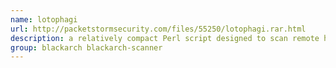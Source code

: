 ```yaml
---
name: lotophagi
url: http://packetstormsecurity.com/files/55250/lotophagi.rar.html
description: a relatively compact Perl script designed to scan remote hosts for default (or common) Lotus NSF and BOX databases.
group: blackarch blackarch-scanner
---
```

